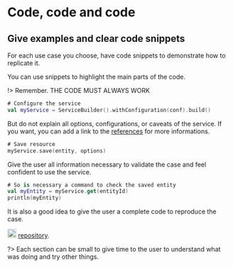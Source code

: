 # Code, code and code



## Give examples and clear code snippets

For each use case you choose, have code snippets to demonstrate how to replicate it.

You can use snippets to highlight the main parts of the code.

!> Remember. THE CODE MUST ALWAYS WORK


```kotlin
# Configure the service
val myService = ServiceBuilder().withConfiguration(conf).build()
```

But do not explain all options, configurations, or caveats of the service. If you want, you can add a link to the [references](/references/) for more informations.

```kotlin
# Save resource
myService.save(entity, options)
```

Give the user all information necessary to validate the case and feel confident to use the service. 

```kotlin
# So is necessary a command to check the saved entity
val myEntity = myService.get(entityId)
println(myEntity)
```

It is also a good idea to give the user a complete code to reproduce the case. 

<img src="assets/images/github.png" width="20px"/> [repository](https://github.com/mercadolibre).

?> Each section can be small to give time to the user to understand what was doing and try other things.

